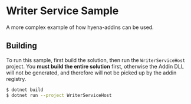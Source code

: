 ﻿# Writer Service Sample
A more complex example of how hyena-addins can be used.

## Building
To run this sample, first build the solution, then run the `WriterServiceHost`
project. You **must build the entire solution** first, otherwise the Addin
DLL will not be generated, and therefore will not be picked up by the
addin registry.

```bash
$ dotnet build
$ dotnet run --project WriterServiceHost
```
